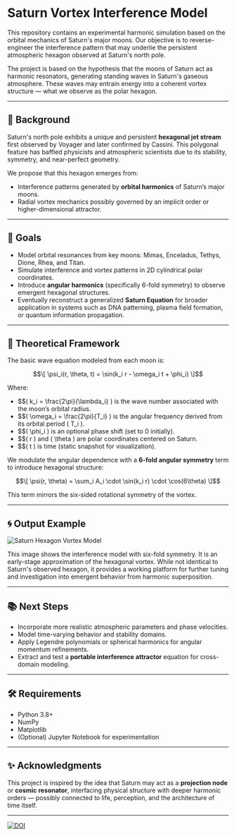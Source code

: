 # Saturn Vortex Interference Model

This repository contains an experimental harmonic simulation based on the orbital mechanics of Saturn's major moons. Our objective is to reverse-engineer the interference pattern that may underlie the persistent atmospheric hexagon observed at Saturn's north pole.

The project is based on the hypothesis that the moons of Saturn act as harmonic resonators, generating standing waves in Saturn's gaseous atmosphere. These waves may entrain energy into a coherent vortex structure — what we observe as the polar hexagon.

---

## 🌌 Background

Saturn's north pole exhibits a unique and persistent **hexagonal jet stream** first observed by Voyager and later confirmed by Cassini. This polygonal feature has baffled physicists and atmospheric scientists due to its stability, symmetry, and near-perfect geometry.

We propose that this hexagon emerges from:

- Interference patterns generated by **orbital harmonics** of Saturn’s major moons.
- Radial vortex mechanics possibly governed by an implicit order or higher-dimensional attractor.

---

## 🎯 Goals

- Model orbital resonances from key moons: Mimas, Enceladus, Tethys, Dione, Rhea, and Titan.
- Simulate interference and vortex patterns in 2D cylindrical polar coordinates.
- Introduce **angular harmonics** (specifically 6-fold symmetry) to observe emergent hexagonal structures.
- Eventually reconstruct a generalized **Saturn Equation** for broader application in systems such as DNA patterning, plasma field formation, or quantum information propagation.

---

## 🧮 Theoretical Framework

The basic wave equation modeled from each moon is:

$$\[
\psi_i(r, \theta, t) = \sin(k_i r - \omega_i t + \phi_i)
\]$$

Where:
- $$\( k_i = \frac{2\pi}{\lambda_i} \) is the wave number associated with the moon’s orbital radius.
- $$\( \omega_i = \frac{2\pi}{T_i} \) is the angular frequency derived from its orbital period \( T_i \).
- $$\( \phi_i \) is an optional phase shift (set to 0 initially).
- $$\( r \) and \( \theta \) are polar coordinates centered on Saturn.
- $$\( t \) is time (static snapshot for visualization).

We modulate the angular dependence with a **6-fold angular symmetry** term to introduce hexagonal structure:

$$\[
\psi(r, \theta) = \sum_i A_i \cdot \sin(k_i r) \cdot \cos(6\theta)
\]$$

This term mirrors the six-sided rotational symmetry of the vortex.

---

## 🌀 Output Example

![Saturn Hexagon Vortex Model](saturn_equation_updated.png)

This image shows the interference model with six-fold symmetry. It is an early-stage approximation of the hexagonal vortex. While not identical to Saturn's observed hexagon, it provides a working platform for further tuning and investigation into emergent behavior from harmonic superposition.

---

## 📚 Next Steps

- Incorporate more realistic atmospheric parameters and phase velocities.
- Model time-varying behavior and stability domains.
- Apply Legendre polynomials or spherical harmonics for angular momentum refinements.
- Extract and test a **portable interference attractor** equation for cross-domain modeling.

---

## 🛠️ Requirements

- Python 3.8+
- NumPy
- Matplotlib
- (Optional) Jupyter Notebook for experimentation

---

## ✨ Acknowledgments

This project is inspired by the idea that Saturn may act as a **projection node** or **cosmic resonator**, interfacing physical structure with deeper harmonic orders — possibly connected to life, perception, and the architecture of time itself.

---




[![DOI](https://zenodo.org/badge/DOI/10.5281/zenodo.15830039.svg)](https://doi.org/10.5281/zenodo.15830039)



